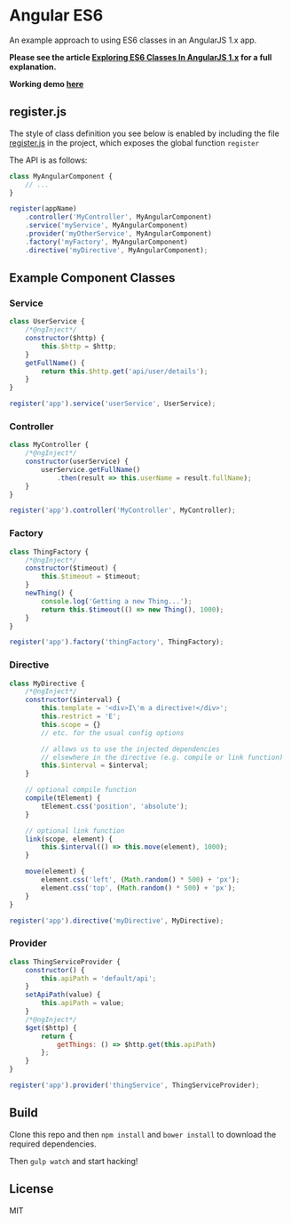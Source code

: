 # Angular ES6

An example approach to using ES6 classes in an AngularJS 1.x app.

**Please see the article [Exploring ES6 Classes In AngularJS 1.x](http://www.michaelbromley.co.uk/blog/350/exploring-es6-classes-in-angularjs-1-x) for
a full explanation.**

**Working demo [here](http://www.michaelbromley.co.uk/experiments/angular-es6-demo/build/)**

## register.js

The style of class definition you see below is enabled by including the file [register.js](src/app/utils/register.js) in the project, which exposes the global function `register`

The API is as follows:

```JavaScript
class MyAngularComponent {
    // ...
}

register(appName)
    .controller('MyController', MyAngularComponent)
    .service('myService', MyAngularComponent)
    .provider('myOtherService', MyAngularComponent)
    .factory('myFactory', MyAngularComponent)
    .directive('myDirective', MyAngularComponent);
```

## Example Component Classes

### Service

```JavaScript
class UserService {
    /*@ngInject*/
    constructor($http) {
        this.$http = $http;
    }
    getFullName() {
        return this.$http.get('api/user/details');
    }
}

register('app').service('userService', UserService);
```

### Controller

```JavaScript
class MyController {
    /*@ngInject*/
    constructor(userService) {
        userService.getFullName()
            .then(result => this.userName = result.fullName);
    }
}

register('app').controller('MyController', MyController);
```

### Factory

```JavaScript
class ThingFactory {
    /*@ngInject*/
    constructor($timeout) {
        this.$timeout = $timeout;
    }
    newThing() {
        console.log('Getting a new Thing...');
        return this.$timeout(() => new Thing(), 1000);
    }
}

register('app').factory('thingFactory', ThingFactory);
```

### Directive

```JavaScript
class MyDirective {
    /*@ngInject*/
    constructor($interval) {
        this.template = '<div>I\'m a directive!</div>';
        this.restrict = 'E';
        this.scope = {}
        // etc. for the usual config options

        // allows us to use the injected dependencies
        // elsewhere in the directive (e.g. compile or link function)
        this.$interval = $interval;
    }

    // optional compile function
    compile(tElement) {
        tElement.css('position', 'absolute');
    }

    // optional link function
    link(scope, element) {
        this.$interval(() => this.move(element), 1000);
    }

    move(element) {
        element.css('left', (Math.random() * 500) + 'px');
        element.css('top', (Math.random() * 500) + 'px');
    }
}

register('app').directive('myDirective', MyDirective);
```

### Provider

```JavaScript
class ThingServiceProvider {
    constructor() {
        this.apiPath = 'default/api';
    }
    setApiPath(value) {
        this.apiPath = value;
    }
    /*@ngInject*/
    $get($http) {
        return {
            getThings: () => $http.get(this.apiPath)
        };
    }
}

register('app').provider('thingService', ThingServiceProvider);
```

## Build

Clone this repo and then `npm install` and `bower install` to download the required dependencies.

Then `gulp watch` and start hacking!

## License

MIT
